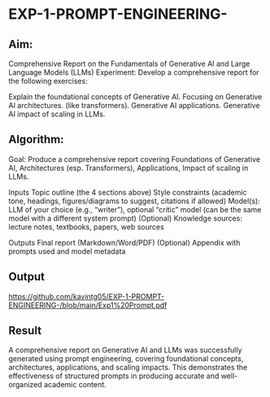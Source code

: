 # EXP-1-PROMPT-ENGINEERING-

## Aim: 
Comprehensive Report on the Fundamentals of Generative AI and Large Language Models (LLMs)
Experiment: Develop a comprehensive report for the following exercises:

Explain the foundational concepts of Generative AI.
Focusing on Generative AI architectures. (like transformers).
Generative AI applications.
Generative AI impact of scaling in LLMs.

## Algorithm:

Goal: Produce a comprehensive report covering
Foundations of Generative AI,
Architectures (esp. Transformers),
Applications,
Impact of scaling in LLMs.

Inputs
Topic outline (the 4 sections above)
Style constraints (academic tone, headings, figures/diagrams to suggest, citations if allowed)
Model(s): LLM of your choice (e.g., “writer”), optional “critic” model (can be the same model with a different system prompt)
(Optional) Knowledge sources: lecture notes, textbooks, papers, web sources

Outputs
Final report (Markdown/Word/PDF)
(Optional) Appendix with prompts used and model metadata
## Output
https://github.com/kavintg05/EXP-1-PROMPT-ENGINEERING-/blob/main/Exp1%20Prompt.pdf
## Result
A comprehensive report on Generative AI and LLMs was successfully generated using prompt engineering, covering foundational concepts, architectures, applications, and scaling impacts. This demonstrates the effectiveness of structured prompts in producing accurate and well-organized academic content.
